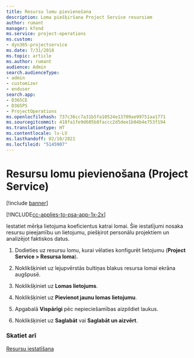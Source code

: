 ```yaml
---
title: Resursu lomu pievienošana
description: Loma piešķiršana Project Service resursiem
author: rumant
manager: kfend
ms.service: project-operations
ms.custom:
- dyn365-projectservice
ms.date: 7/31/2018
ms.topic: article
ms.author: rumant
audience: Admin
search.audienceType:
- admin
- customizer
- enduser
search.app:
- D365CE
- D365PS
- ProjectOperations
ms.openlocfilehash: 737c36cc7a31b5fa10524e13709ae99751aa1771
ms.sourcegitcommit: 418fa1fe9d605b8faccc2d5dee1b04b4e753f194
ms.translationtype: HT
ms.contentlocale: lv-LV
ms.lasthandoff: 02/10/2021
ms.locfileid: "5145907"
---
```

# <a name="add-resource-roles-project-service"></a>Resursu lomu pievienošana (Project Service)

[!include [banner](../includes/psa-now-project-operations.md)]

[!INCLUDE[cc-applies-to-psa-app-1x-2x](../includes/cc-applies-to-psa-app-1x-2x.md)]

Iestatiet mērķa lietojuma koeficientus katrai lomai. Šie iestatījumi nosaka resursu pieejamību un lietojumu, piešķirot personālu projektiem un analizējot faktiskos datus.  
  
1.  Dodieties uz resursu lomu, kurai vēlaties konfigurēt lietojumu (**Project Service > Resursa loma**).  
  
2.  Noklikšķiniet uz lejupvērstās bultiņas blakus resursa lomai ekrāna augšpusē.  
  
3.  Noklikšķiniet uz **Lomas lietojums**.  
  
4.  Noklikšķiniet uz **Pievienot jaunu lomas lietojumu**.  
  
5.  Apgabalā **Vispārīgi** pēc nepieciešamības aizpildiet laukus.  
  
6.  Noklikšķiniet uz **Saglabāt** vai **Saglabāt un aizvērt**.  
  
### <a name="see-also"></a>Skatiet arī  
 [Resursu iestatīšana](../psa/set-up-resources.md)
